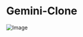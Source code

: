 # Gemini-Clone

![Image](https://github.com/user-attachments/assets/7a06cbc9-d754-45b5-9737-fad01042377b)

